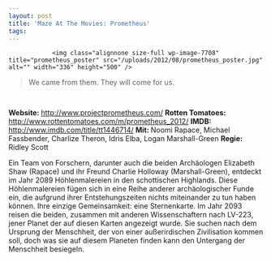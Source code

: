 ```yaml
---
layout: post
title: 'Maze At The Movies: Prometheus'
tags:
---
```



                <img class="alignnone size-full wp-image-7708" title="prometheus_poster" src="/uploads/2012/08/prometheus_poster.jpg" alt="" width="336" height="500" />
<blockquote>We came from them. They will come for us.</blockquote>
<img class="alignnone size-full wp-image-5898" title="movie_review_5stars" src="/uploads/2010/02/movie_review_5stars.png" alt="" width="75" height="15" />
<p><strong> Website: </strong><a href="http://www.projectprometheus.com/"><a href="http://www.projectprometheus.com/">http://www.projectprometheus.com/</a></a>
<strong>Rotten Tomatoes: </strong><a href="http://www.rottentomatoes.com/m/prometheus_2012/ "><a href="http://www.rottentomatoes.com/m/prometheus_2012/">http://www.rottentomatoes.com/m/prometheus_2012/</a></a>
<strong>IMDB: </strong><a href="http://www.imdb.com/title/tt1446714/ "><a href="http://www.imdb.com/title/tt1446714/">http://www.imdb.com/title/tt1446714/</a></a>
<strong>Mit: </strong>Noomi Rapace, Michael Fassbender, Charlize Theron, Idris Elba, Logan Marshall-Green
<strong>Regie: </strong>Ridley Scott</p>
<p>Ein Team von Forschern, darunter auch die beiden Archäologen Elizabeth Shaw (Rapace) und ihr Freund Charlie Holloway (Marshall-Green), entdeckt im Jahr 2089 Höhlenmalereien in den schottischen Highlands. Diese Höhlenmalereien fügen sich in eine Reihe anderer archäologischer Funde ein, die aufgrund ihrer Entstehungszeiten nichts miteinander zu tun haben können. Ihre einzige Gemeinsamkeit: eine Sternenkarte.  Im Jahr 2093 reisen die beiden, zusammen mit anderen Wissenschaftern nach LV-223, jener Planet der auf diesen Karten angezeigt wurde. Sie suchen nach dem Ursprung der Menschheit, der von einer außerirdischen Zivilisation kommen soll, doch was sie auf diesem Planeten finden kann den Untergang der Menschheit besiegeln.</p>
